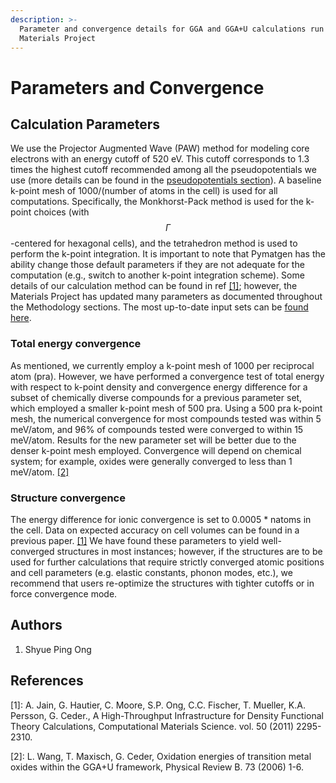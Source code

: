 ```yaml
---
description: >-
  Parameter and convergence details for GGA and GGA+U calculations run by the
  Materials Project
---
```


# Parameters and Convergence

## Calculation Parameters

We use the Projector Augmented Wave (PAW) method for modeling core electrons with an energy cutoff of 520 eV. This cutoff corresponds to 1.3 times the highest cutoff recommended among all the pseudopotentials we use (more details can be found in the [pseudopotentials section](pseudopotentials.md)). A baseline k-point mesh of 1000/(number of atoms in the cell) is used for all computations. Specifically, the Monkhorst-Pack method is used for the k-point choices (with $$\Gamma$$-centered for hexagonal cells), and the tetrahedron method is used to perform the k-point integration. It is important to note that Pymatgen has the ability change those default parameters if they are not adequate for the computation (e.g., switch to another k-point integration scheme). Some details of our calculation method can be found in ref [\[1\]](parameters-and-convergence.md#references); however, the Materials Project has updated many parameters as documented throughout the Methodology sections. The most up-to-date input sets can be [found here](https://github.com/materialsproject/pymatgen/tree/master/pymatgen/io/vasp).

### Total energy convergence

As mentioned, we currently employ a k-point mesh of 1000 per reciprocal atom (pra). However, we have performed a convergence test of total energy with respect to k-point density and convergence energy difference for a subset of chemically diverse compounds for a previous parameter set, which employed a smaller k-point mesh of 500 pra. Using a 500 pra k-point mesh, the numerical convergence for most compounds tested was within 5 meV/atom, and 96% of compounds tested were converged to within 15 meV/atom. Results for the new parameter set will be better due to the denser k-point mesh employed. Convergence will depend on chemical system; for example, oxides were generally converged to less than 1 meV/atom. [\[2\]](parameters-and-convergence.md#references)

### Structure convergence

The energy difference for ionic convergence is set to 0.0005 \* natoms in the cell. Data on expected accuracy on cell volumes can be found in a previous paper. [\[1\]](parameters-and-convergence.md#references) We have found these parameters to yield well-converged structures in most instances; however, if the structures are to be used for further calculations that require strictly converged atomic positions and cell parameters (e.g. elastic constants, phonon modes, etc.), we recommend that users re-optimize the structures with tighter cutoffs or in force convergence mode.

## Authors

1. Shyue Ping Ong

## References

\[1]: A. Jain, G. Hautier, C. Moore, S.P. Ong, C.C. Fischer, T. Mueller, K.A. Persson, G. Ceder., A High-Throughput Infrastructure for Density Functional Theory Calculations, Computational Materials Science. vol. 50 (2011) 2295-2310.

\[2]: L. Wang, T. Maxisch, G. Ceder, Oxidation energies of transition metal oxides within the GGA+U framework, Physical Review B. 73 (2006) 1-6.

